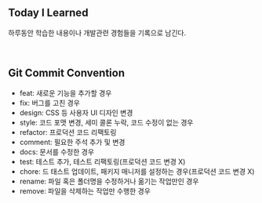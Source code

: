 ## Today I Learned
하루동안 학습한 내용이나 개발관련 경험들을 기록으로 남긴다.

<br>

## Git Commit Convention
- feat: 새로운 기능을 추가할 경우
- fix: 버그를 고친 경우
- design: CSS 등 사용자 UI 디자인 변경
- style: 코드 포맷 변경, 세미 콜론 누락, 코드 수정이 없는 경우
- refactor: 프로덕션 코드 리팩토링
- comment: 필요한 주석 추가 및 변경
- docs: 문서를 수정한 경우
- test: 테스트 추가, 테스트 리팩토링(프로덕션 코드 변경 X)
- chore: 드 태스트 업데이트, 패키지 매니저를 설정하는 경우(프로덕션 코드 변경 X)
- rename: 파일 혹은 폴더명을 수정하거나 옮기는 작업만인 경우
- remove: 파일을 삭제하는 작업만 수행한 경우
